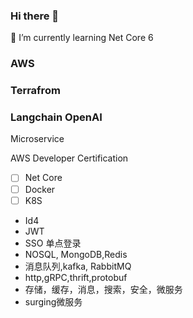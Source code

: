 ### Hi there 👋
🌱 I’m currently learning Net Core 6

### AWS
### Terrafrom
### Langchain OpenAI
 Microservice

 AWS Developer Certification

- [ ] Net Core
- [ ] Docker
- [ ] K8S
- Id4
- JWT
- SSO 单点登录
- NOSQL, MongoDB,Redis
- 消息队列,kafka, RabbitMQ
- http,gRPC,thrift,protobuf
- 存储，缓存，消息，搜索，安全，微服务
- surging微服务
<!--
**StoneIsDeveloper/StoneIsDeveloper** is a ✨ _special_ ✨ repository because its `README.md` (this file) appears on your GitHub profile.

Here are some ideas to get you started:

- 🔭 I’m currently working on ...
- 🌱 I’m currently learning ...
- 👯 I’m looking to collaborate on ...
- 🤔 I’m looking for help with ...
- 💬 Ask me about ...
- 📫 How to reach me: ...
- 😄 Pronouns: ...
- ⚡ Fun fact: ...
-->
